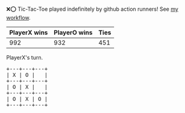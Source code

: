 :x::o: Tic-Tac-Toe played indefinitely by github action runners! See [my workflow](.github/workflows/play.yaml).

|PlayerX wins|PlayerO wins|Ties|
|-|-|-|
|992|932|451|

PlayerX's turn.

<pre>
+---+---+---+
| X | O |   |
+---+---+---+
| O | X |   |
+---+---+---+
| O | X | O |
+---+---+---+
</pre>